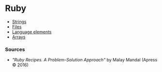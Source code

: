 # Ruby

* [Strings](strings.md)
* [Files](files.md)
* [Language elements](language-elements.md)
* [Arrays](arrays.md)

### Sources

* *"Ruby Recipes. A Problem-Solution Approach"* by Malay Mandal (Apress &copy; 2016)
